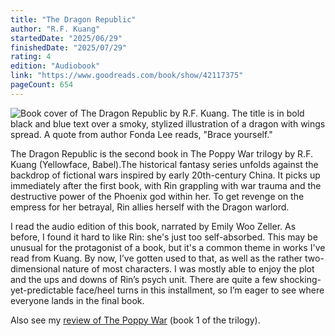 ```yaml
---
title: "The Dragon Republic"
author: "R.F. Kuang"
startedDate: "2025/06/29"
finishedDate: "2025/07/29"
rating: 4
edition: "Audiobook"
link: "https://www.goodreads.com/book/show/42117375"
pageCount: 654
---
```


![Book cover of The Dragon Republic by R.F. Kuang. The title is in bold black and blue text over a smoky, stylized illustration of a dragon with wings spread. A quote from author Fonda Lee reads, "Brace yourself."](https://images-na.ssl-images-amazon.com/images/S/compressed.photo.goodreads.com/books/1562009098i/42117375.jpg)

The Dragon Republic is the second book in The Poppy War trilogy by R.F. Kuang (Yellowface, Babel).The historical fantasy series unfolds against the backdrop of fictional wars inspired by early 20th-century China. It picks up immediately after the first book, with Rin grappling with war trauma and the destructive power of the Phoenix god within her. To get revenge on the empress for her betrayal, Rin allies herself with the Dragon warlord.

I read the audio edition of this book, narrated by Emily Woo Zeller. As before, I found it hard to like Rin: she's just too self-absorbed. This may be unusual for the protagonist of a book, but it's a common theme in works I've read from Kuang. By now, I’ve gotten used to that, as well as the rather two-dimensional nature of most characters. I was mostly able to enjoy the plot and the ups and downs of Rin’s psych unit. There are quite a few shocking-yet-predictable face/heel turns in this installment, so I’m eager to see where everyone lands in the final book.

Also see my [review of The Poppy War](/books/the-poppy-war---r.f.-kuang) (book 1 of the trilogy).